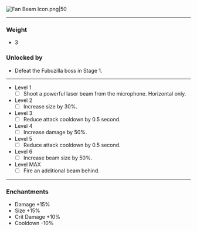 ![Fan Beam Icon.png|50](https://holocure.wiki.gg/images/1/17/Fan_Beam_Icon.png)

---
### Weight
- 3
### Unlocked by
- Defeat the Fubuzilla boss in Stage 1.
---
- Level 1
	- [ ] Shoot a powerful laser beam from the microphone. Horizontal only.
- Level 2
	- [ ] Increase size by 30%.
- Level 3
	- [ ] Reduce attack cooldown by 0.5 second.
- Level 4
	- [ ] Increase damage by 50%.
- Level 5
	- [ ] Reduce attack cooldown by 0.5 second.
- Level 6
	- [ ] Increase beam size by 50%.
- Level MAX
	- [ ] Fire an additional beam behind.
---
### Enchantments
- Damage +15%
- Size +15%
- Crit Damage +10%
- Cooldown -10%